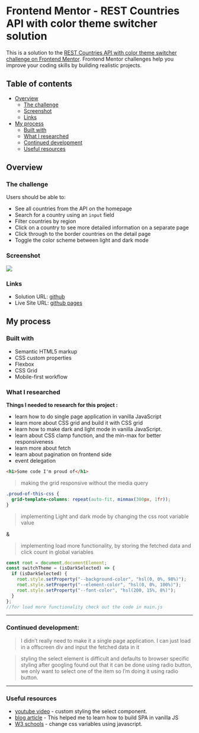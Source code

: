 # Frontend Mentor - REST Countries API with color theme switcher solution

This is a solution to the [REST Countries API with color theme switcher challenge on Frontend Mentor](https://www.frontendmentor.io/challenges/rest-countries-api-with-color-theme-switcher-5cacc469fec04111f7b848ca). Frontend Mentor challenges help you improve your coding skills by building realistic projects.

## Table of contents

- [Overview](#overview)
  - [The challenge](#the-challenge)
  - [Screenshot](#screenshot)
  - [Links](#links)
- [My process](#my-process)
  - [Built with](#built-with)
  - [What I researched](#what-i-researched)
  - [Continued development](#continued-development)
  - [Useful resources](#useful-resources)

## Overview

### The challenge

Users should be able to:

- See all countries from the API on the homepage
- Search for a country using an `input` field
- Filter countries by region
- Click on a country to see more detailed information on a separate page
- Click through to the border countries on the detail page
- Toggle the color scheme between light and dark mode

### Screenshot

![](./screenshot.jpg)

### Links

- Solution URL: [github](https://github.com/vinit-churi/rest-countries-api)
- Live Site URL: [github pages](https://vinit-churi.github.io/rest-countries-api/)

## My process

### Built with

- Semantic HTML5 markup
- CSS custom properties
- Flexbox
- CSS Grid
- Mobile-first workflow

### What I researched

**Things I needed to research for this project :**

- learn how to do single page application in vanilla JavaScript
- learn more about CSS grid and build it with CSS grid
- learn how to make dark and light mode in vanilla JavaScript.
- learn about CSS clamp function, and the min-max for better responsiveness
- learn more about fetch
- learn about pagination on frontend side
- event delegation

```html
<h1>Some code I'm proud of</h1>
```

> making the grid responsive without the media query

```css
.proud-of-this-css {
  grid-template-columns: repeat(auto-fit, minmax(300px, 1fr));
}
```

> implementing Light and dark mode by changing the css root variable value

&

> implementing load more functionality, by storing the fetched data and click count in global variables

```js
const root = document.documentElement;
const switchTheme = (isDarkSelected) => {
  if (isDarkSelected) {
    root.style.setProperty("--background-color", "hsl(0, 0%, 98%)");
    root.style.setProperty("--element-color", "hsl(0, 0%, 100%)");
    root.style.setProperty("--font-color", "hsl(200, 15%, 8%)");
  }
};
//for load more functionality check out the code in main.js
```

---

### Continued development:

> I didn’t really need to make it a single page application. I can just load in a offscreen div and input the fetched data in it

> styling the select element is difficult and defaults to browser specific styling after googling found out that it can be done using radio button, we only want to select one of the item so I’m doing it using radio button.

---

### Useful resources

- [youtube video](https://www.youtube.com/watch?v=ceveRz3e7F0&list=WL&index=11) - custom styling the select component.
- [blog article](https://itnext.io/build-a-single-page-web-app-javascript-and-the-dom-90c99b08f8a9) - This helped me to learn how to build SPA in vanilla JS
- [W3 schools](https://www.w3schools.com/css/css3_variables_javascript.asp) - change css variables using javascript.
